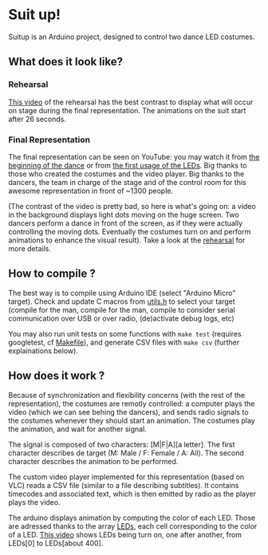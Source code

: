 # Suit up!
Suitup is an Arduino project, designed to control two dance LED costumes.

## What does it look like?
### Rehearsal
[This video](https://github.com/matthieudelaro/suitup/raw/master/animationsProperContrast.mp4) of the rehearsal has the best contrast to display what will occur on stage during the final representation. The animations on the suit start after 26 seconds.

### Final Representation
The final representation can be seen on YouTube: you may watch it from [the beginning of the dance](https://youtu.be/k2F2FrwSzXY?t=17m3s) or from [the first usage of the LEDs](https://youtu.be/k2F2FrwSzXY?t=18m17s).
Big thanks to those who created the costumes and the video player. Big thanks to the dancers, the team in charge of the stage and of the control room for this awesome representation in front of ~1300 people.

(The contrast of the video is pretty bad, so here is what's going on: a video in the background displays light dots moving on the huge screen. Two dancers perform a dance in front of the screen, as if they were actually controlling the moving dots. Eventually the costumes turn on and perform animations to enhance the visual result). Take a look at the [rehearsal](https://github.com/matthieudelaro/suitup/raw/master/animationsProperContrast.mp4) for more details.

## How to compile ?
The best way is to compile using Arduino IDE (select "Arduino Micro" target). Check and update C macros from [utils.h](https://github.com/matthieudelaro/suitup/blob/master/main/utils.h#L4-L14) to select your target (compile for the man, compile for the man, compile to consider serial communication over USB or over radio, (de)activate debug logs, etc)

You may also run unit tests on some functions with `make test` (requires googletest, cf [Makefile](https://github.com/matthieudelaro/suitup/blob/master/main/Makefile)), and generate CSV files with `make csv` (further explainations below).

## How does it work ?
Because of synchronization and flexibility concerns (with the rest of the representation), the costumes are remotly controlled: a computer plays the video (which we can see behing the dancers), and sends radio signals to the costumes whenever they should start an animation. The costumes play the animation, and wait for another signal.

The signal is composed of two characters: [M|F|A][a letter]. The first character describes de target (M: Male / F: Female / A: All). The second character describes the animation to be performed.

The custom video player implemented for this representation (based on VLC) reads a CSV file (similar to a file describing subtitles). It contains timecodes and associated text, which is then emitted by radio as the player plays the video.

The arduino displays animation by computing the color of each LED. Those are adressed thanks to the array [LEDs](https://github.com/matthieudelaro/suitup/blob/master/main/main.ino#L33), each cell corresponding to the color of a LED. [This video](https://github.com/matthieudelaro/suitup/raw/master/LEDorder_LQ.mp4) shows LEDs being turn on, one after another, from LEDs[0] to LEDs[about 400]. 

